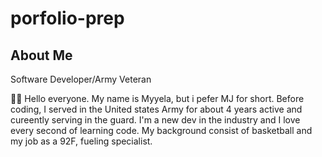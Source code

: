 # porfolio-prep

## About Me

Software Developer/Army Veteran

👋🏼 Hello everyone. My name is Myyela, but i pefer MJ for short. Before coding, I served in the United states Army for about 4 years active and cureently serving in the guard. I'm a new dev in the industry and I love every second of learning code. My background consist of basketball and my job as a 92F, fueling specialist. 
